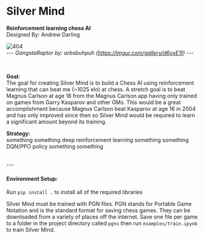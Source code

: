 # Silver Mind  
**Reinforcement learning chess AI**  
Designed By: Andrew Darling

![404](https://i.imgur.com/f0RThee.jpg)  
--- *GangstaRaptor by: arbsbuhpuh (https://imgur.com/gallery/d6vxE1f)* ---

<br>

**Goal:**  
The goal for creating Silver Mind is to build a Chess AI using reinforcement learning that can beat me 
(~1025 elo) at chess. A stretch goal is to beat Magnus Carlson at age 18 from the Magnus Carlson app having 
only trained on games from Garry Kasparov and other GMs. This would be a great accomplishment because Magnus Carlson 
beat Kasparov at age 16 in 2004 and has only improved since then so Silver Mind would be required to learn a 
significant amount beyond its training.

**Strategy:**  
something something deep reinforcement learning something something DQN/PPO policy something something

<br>
---

#### Environment Setup:

Run `pip install .` to install all of the required libraries

Silver Mind must be trained with PGN files. PGN stands for Portable Game Notation and is the standard format for saving 
chess games. They can be downloaded from a variety of places off the internet. Save one file per game to a folder in 
the project directory called `pgns` then run `examples/train.ipynb` to train Silver Mind.
